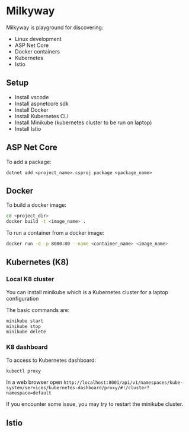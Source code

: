 # Milkyway

Milkyway is playground for discovering:

- Linux development
- ASP Net Core
- Docker containers
- Kubernetes
- Istio

## Setup
- Install vscode
- Install aspnetcore sdk
- Install Docker
- Install Kubernetes CLI
- Install Minikube (kubernetes cluster to be run on laptop)
- Install Istio

## ASP Net Core

To add a package:
```
dotnet add <project_name>.csproj package <package_name>
``` 

## Docker
To build a docker image:

```bash
cd <project_dir>
docker build -t <image_name> .
``` 
To run a container from a docker image:

```bash
docker run -d -p 8080:80 --name <container_name> <image_name>
```

## Kubernetes (K8)

### Local K8 cluster
You can install minikube which is a Kubernetes cluster for a laptop configuration

The basic commands are:
``` bash
minikube start
minikube stop
minikube delete
```

### K8 dashboard
To access to Kubernetes dashboard:
```bash
kubectl proxy
```

In a web browser open `http://localhost:8001/api/v1/namespaces/kube-system/services/kubernetes-dashboard/proxy/#!/cluster?namespace=default`

If you encounter some issue, you may try to restart the minikube cluster.


## Istio

